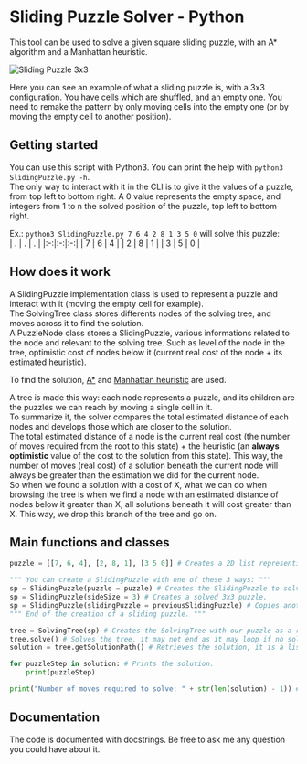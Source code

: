 # Sliding Puzzle Solver - Python
This tool can be used to solve a given square sliding puzzle, with an A* algorithm and a Manhattan heuristic.

![Sliding Puzzle 3x3](https://upload.wikimedia.org/wikipedia/commons/a/a5/Batgirl.gif)

Here you can see an example of what a sliding puzzle is, with a 3x3 configuration. You have cells which are shuffled, and an empty one. You need to remake the pattern by only moving cells into the empty one (or by moving the empty cell to another position).
## Getting started
You can use this script with Python3. You can print the help with `python3 SlidingPuzzle.py -h`.  
The only way to interact with it in the CLI is to give it the values of a puzzle, from top left to bottom right. A 0 value represents the empty space, and integers from 1 to n the solved position of the puzzle, top left to bottom right.

Ex.: `python3 SlidingPuzzle.py 7 6 4 2 8 1 3 5 0` will solve this puzzle:  
| . | . | . |
|:-:|:-:|:-:|
| 7 | 6 | 4 |
| 2 | 8 | 1 |
| 3 | 5 | 0 |

## How does it work
A SlidingPuzzle implementation class is used to represent a puzzle and interact with it (moving the empty cell for example).  
The SolvingTree class stores differents nodes of the solving tree, and moves across it to find the solution.  
A PuzzleNode class stores a SlidingPuzzle, various informations related to the node and relevant to the solving tree. Such as level of the node in the tree, optimistic cost of nodes below it (current real cost of the node + its estimated heuristic).

To find the solution, [A*](https://en.wikipedia.org/wiki/A*_search_algorithm) and [Manhattan heuristic](https://en.wikipedia.org/wiki/Taxicab_geometry) are used.

A tree is made this way: each node represents a puzzle, and its children are the puzzles we can reach by moving a single cell in it.  
To summarize it, the solver compares the total estimated distance of each nodes and develops those which are closer to the solution.  
The total estimated distance of a node is the current real cost (the number of moves required from the root to this state) + the heuristic (an **always optimistic** value of the cost to the solution from this state). This way, the number of moves (real cost) of a solution beneath the current node will always be greater than the estimation we did for the current node.  
So when we found a solution with a cost of X, what we can do when browsing the tree is when we find a node with an estimated distance of nodes below it greater than X, all solutions beneath it will cost greater than X. This way, we drop this branch of the tree and go on.

## Main functions and classes

```python
puzzle = [[7, 6, 4], [2, 8, 1], [3 5 0]] # Creates a 2D list representing the root puzzle.

""" You can create a SlidingPuzzle with one of these 3 ways: """
sp = SlidingPuzzle(puzzle = puzzle) # Creates the SlidingPuzzle to solve.
sp = SlidingPuzzle(sideSize = 3) # Creates a solved 3x3 puzzle.
sp = SlidingPuzzle(slidingPuzzle = previousSlidingPuzzle) # Copies another SlidingPuzzle.
""" End of the creation of a sliding puzzle. """

tree = SolvingTree(sp) # Creates the SolvingTree with our puzzle as a root.
tree.solve() # Solves the tree, it may not end as it may loop if no solution exists to our puzzle.
solution = tree.getSolutionPath() # Retrieves the solution, it is a list of puzzles with each being a different move.

for puzzleStep in solution: # Prints the solution.
    print(puzzleStep)

print("Number of moves required to solve: " + str(len(solution) - 1)) # Prints the number of moves required to reach the solution.
```

## Documentation
The code is documented with docstrings. Be free to ask me any question you could have about it.
